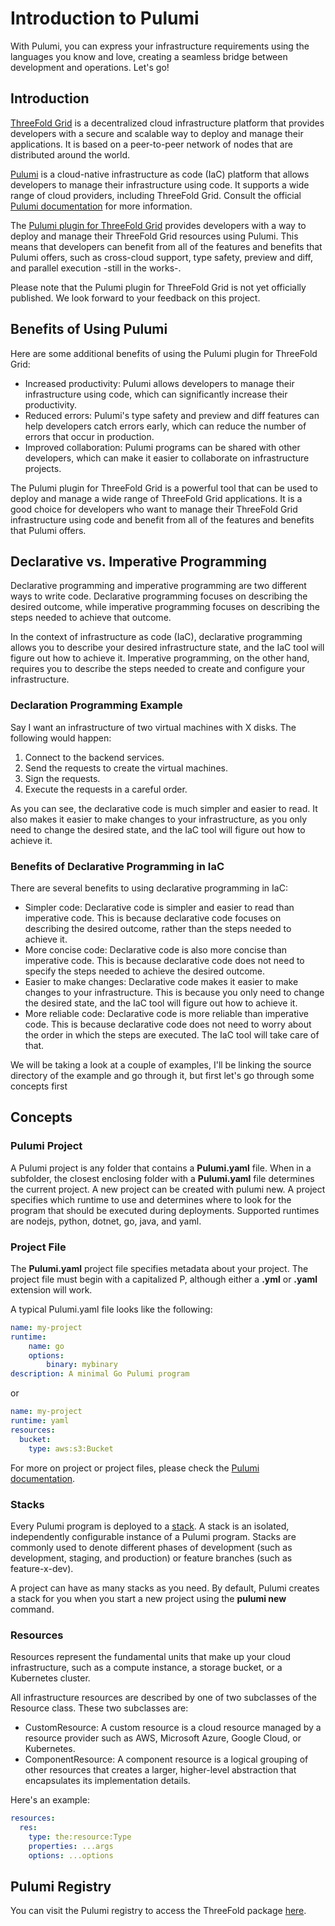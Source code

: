 <h1>Introduction to Pulumi</h1>

With Pulumi, you can express your infrastructure requirements using the languages you know and love, creating a seamless bridge between development and operations. Let's go!



## Introduction

[ThreeFold Grid](https://threefold.io) is a decentralized cloud infrastructure platform that provides developers with a secure and scalable way to deploy and manage their applications. It is based on a peer-to-peer network of nodes that are distributed around the world.

[Pulumi](https://www.pulumi.com/) is a cloud-native infrastructure as code (IaC) platform that allows developers to manage their infrastructure using code. It supports a wide range of cloud providers, including ThreeFold Grid. Consult the official [Pulumi documentation](https://www.pulumi.com/docs/) for more information.

The [Pulumi plugin for ThreeFold Grid](https://github.com/threefoldtech/pulumi-provider-grid) provides developers with a way to deploy and manage their ThreeFold Grid resources using Pulumi. This means that developers can benefit from all of the features and benefits that Pulumi offers, such as cross-cloud support, type safety, preview and diff, and parallel execution -still in the works-.

Please note that the Pulumi plugin for ThreeFold Grid is not yet officially published. We look forward to your feedback on this project.

## Benefits of Using Pulumi

Here are some additional benefits of using the Pulumi plugin for ThreeFold Grid:

- Increased productivity: Pulumi allows developers to manage their infrastructure using code, which can significantly increase their productivity.
- Reduced errors: Pulumi's type safety and preview and diff features can help developers catch errors early, which can reduce the number of errors that occur in production.
- Improved collaboration: Pulumi programs can be shared with other developers, which can make it easier to collaborate on infrastructure projects.

The Pulumi plugin for ThreeFold Grid is a powerful tool that can be used to deploy and manage a wide range of ThreeFold Grid applications. It is a good choice for developers who want to manage their ThreeFold Grid infrastructure using code and benefit from all of the features and benefits that Pulumi offers.

## Declarative vs. Imperative Programming

Declarative programming and imperative programming are two different ways to write code. Declarative programming focuses on describing the desired outcome, while imperative programming focuses on describing the steps needed to achieve that outcome.

In the context of infrastructure as code (IaC), declarative programming allows you to describe your desired infrastructure state, and the IaC tool will figure out how to achieve it. Imperative programming, on the other hand, requires you to describe the steps needed to create and configure your infrastructure.

### Declaration Programming Example

Say I want an infrastructure of two virtual machines with X disks. The following would happen:

1. Connect to the backend services.
2. Send the requests to create the virtual machines.
3. Sign the requests.
4. Execute the requests in a careful order.

As you can see, the declarative code is much simpler and easier to read. It also makes it easier to make changes to your infrastructure, as you only need to change the desired state, and the IaC tool will figure out how to achieve it.

### Benefits of Declarative Programming in IaC

There are several benefits to using declarative programming in IaC:

- Simpler code: Declarative code is simpler and easier to read than imperative code. This is because declarative code focuses on describing the desired outcome, rather than the steps needed to achieve it.
- More concise code: Declarative code is also more concise than imperative code. This is because declarative code does not need to specify the steps needed to achieve the desired outcome.
- Easier to make changes: Declarative code makes it easier to make changes to your infrastructure. This is because you only need to change the desired state, and the IaC tool will figure out how to achieve it.
- More reliable code: Declarative code is more reliable than imperative code. This is because declarative code does not need to worry about the order in which the steps are executed. The IaC tool will take care of that.

We will be taking a look at a couple of examples, I'll be linking the source directory of the example and go through it, but first let's go through some concepts first

## Concepts

### Pulumi Project

A Pulumi project is any folder that contains a **Pulumi.yaml** file. When in a subfolder, the closest enclosing folder with a **Pulumi.yaml** file determines the current project. A new project can be created with pulumi new. A project specifies which runtime to use and determines where to look for the program that should be executed during deployments. Supported runtimes are nodejs, python, dotnet, go, java, and yaml.

### Project File

The **Pulumi.yaml** project file specifies metadata about your project. The project file must begin with a capitalized P, although either a **.yml** or **.yaml** extension will work.

A typical Pulumi.yaml file looks like the following:

```yaml
name: my-project
runtime:
    name: go
    options:
        binary: mybinary
description: A minimal Go Pulumi program
```

or

```yaml
name: my-project
runtime: yaml
resources:
  bucket:
    type: aws:s3:Bucket

```

For more on project or project files, please check the [Pulumi documentation](https://www.pulumi.com/docs/concepts/projects/).

### Stacks

Every Pulumi program is deployed to a [stack](https://www.pulumi.com/docs/concepts/stack/). A stack is an isolated, independently configurable instance of a Pulumi program. Stacks are commonly used to denote different phases of development (such as development, staging, and production) or feature branches (such as feature-x-dev).

A project can have as many stacks as you need. By default, Pulumi creates a stack for you when you start a new project using the **pulumi new** command.

### Resources

Resources represent the fundamental units that make up your cloud infrastructure, such as a compute instance, a storage bucket, or a Kubernetes cluster.

All infrastructure resources are described by one of two subclasses of the Resource class. These two subclasses are:

- CustomResource: A custom resource is a cloud resource managed by a resource provider such as AWS, Microsoft Azure, Google Cloud, or Kubernetes.
- ComponentResource: A component resource is a logical grouping of other resources that creates a larger, higher-level abstraction that encapsulates its implementation details.

Here's an example:

```yaml
resources:
  res:
    type: the:resource:Type
    properties: ...args
    options: ...options
```

## Pulumi Registry

You can visit the Pulumi registry to access the ThreeFold package [here](https://www.pulumi.com/registry/packages/threefold/).